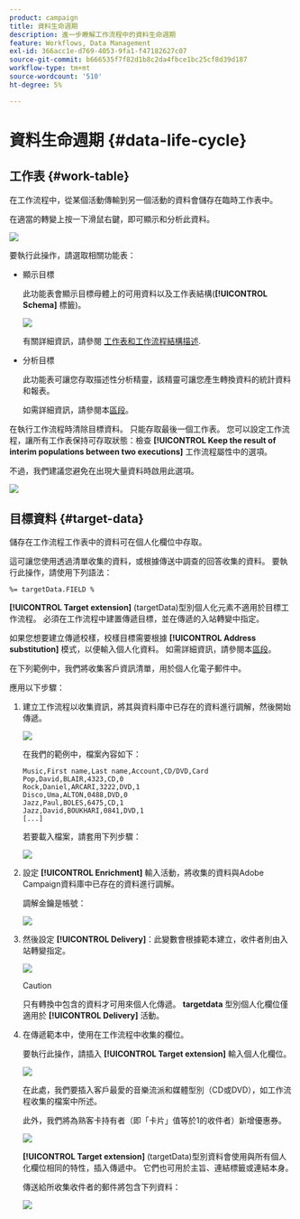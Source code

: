 ```yaml
---
product: campaign
title: 資料生命週期
description: 進一步瞭解工作流程中的資料生命週期
feature: Workflows, Data Management
exl-id: 366acc1e-d769-4053-9fa1-f47182627c07
source-git-commit: b666535f7f82d1b8c2da4fbce1bc25cf8d39d187
workflow-type: tm+mt
source-wordcount: '510'
ht-degree: 5%

---
```


# 資料生命週期 {#data-life-cycle}



## 工作表 {#work-table}

在工作流程中，從某個活動傳輸到另一個活動的資料會儲存在臨時工作表中。

在適當的轉變上按一下滑鼠右鍵，即可顯示和分析此資料。

![](assets/wf-right-click-analyze.png)

要執行此操作，請選取相關功能表：

* 顯示目標

  此功能表會顯示目標母體上的可用資料以及工作表結構(**[!UICONTROL Schema]** 標籤)。

  ![](assets/wf-right-click-display.png)

  有關詳細資訊，請參閱 [工作表和工作流程結構描述](monitoring-workflow-execution.md#worktables-and-workflow-schema).

* 分析目標

  此功能表可讓您存取描述性分析精靈，該精靈可讓您產生轉換資料的統計資料和報表。

  如需詳細資訊，請參閱本[區段](../../reporting/using/using-the-descriptive-analysis-wizard.md)。

在執行工作流程時清除目標資料。 只能存取最後一個工作表。 您可以設定工作流程，讓所有工作表保持可存取狀態：檢查 **[!UICONTROL Keep the result of interim populations between two executions]** 工作流程屬性中的選項。

不過，我們建議您避免在出現大量資料時啟用此選項。

![](assets/wf-purge-data-option.png)

## 目標資料 {#target-data}

儲存在工作流程工作表中的資料可在個人化欄位中存取。

這可讓您使用透過清單收集的資料，或根據傳送中調查的回答收集的資料。 要執行此操作，請使用下列語法：

```
%= targetData.FIELD %
```

**[!UICONTROL Target extension]** (targetData)型別個人化元素不適用於目標工作流程。 必須在工作流程中建置傳遞目標，並在傳遞的入站轉變中指定。

如果您想要建立傳遞校樣，校樣目標需要根據 **[!UICONTROL Address substitution]** 模式，以便輸入個人化資料。 如需詳細資訊，請參閱本[區段](../../delivery/using/steps-defining-the-target-population.md#using-address-substitution-in-proof)。

在下列範例中，我們將收集客戶資訊清單，用於個人化電子郵件中。

應用以下步驟：

1. 建立工作流程以收集資訊，將其與資料庫中已存在的資料進行調解，然後開始傳遞。

   ![](assets/wf-targetdata-sample-1.png)

   在我們的範例中，檔案內容如下：

   ```
   Music,First name,Last name,Account,CD/DVD,Card
   Pop,David,BLAIR,4323,CD,0
   Rock,Daniel,ARCARI,3222,DVD,1
   Disco,Uma,ALTON,0488,DVD,0
   Jazz,Paul,BOLES,6475,CD,1
   Jazz,David,BOUKHARI,0841,DVD,1
   [...]
   ```

   若要載入檔案，請套用下列步驟：

   ![](assets/wf-targetdata-sample-2.png)

1. 設定 **[!UICONTROL Enrichment]** 輸入活動，將收集的資料與Adobe Campaign資料庫中已存在的資料進行調解。

   調解金鑰是帳號：

   ![](assets/wf-targetdata-sample-3.png)

1. 然後設定 **[!UICONTROL Delivery]**：此變數會根據範本建立，收件者則由入站轉變指定。

   ![](assets/wf-targetdata-sample-4.png)

   >[!CAUTION]
   >
   >只有轉換中包含的資料才可用來個人化傳遞。 **targetdata** 型別個人化欄位僅適用於 **[!UICONTROL Delivery]** 活動。

1. 在傳遞範本中，使用在工作流程中收集的欄位。

   要執行此操作，請插入 **[!UICONTROL Target extension]** 輸入個人化欄位。

   ![](assets/wf-targetdata-sample-5.png)

   在此處，我們要插入客戶最愛的音樂流派和媒體型別（CD或DVD），如工作流程收集的檔案中所述。

   此外，我們將為熟客卡持有者（即「卡片」值等於1的收件者）新增優惠券。

   ![](assets/wf-targetdata-sample-6.png)

   **[!UICONTROL Target extension]** (targetData)型別資料會使用與所有個人化欄位相同的特性，插入傳遞中。 它們也可用於主旨、連結標籤或連結本身。

   傳送給所收集收件者的郵件將包含下列資料：

   ![](assets/wf-targetdata-sample-7.png)
